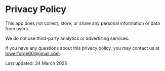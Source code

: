 # Privacy Policy

This app does not collect, store, or share any personal information or data from users.

We do not use third-party analytics or advertising services.

If you have any questions about this privacy policy, you may contact us at towerforge00@gmail.com.

Last updated: 24 March 2025
